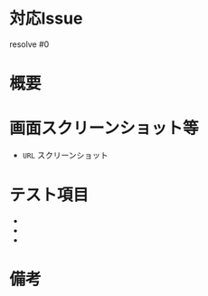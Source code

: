 <!-- 全部埋める必要はありませんが，できるだけわかりやすく書いてください -->
# 対応Issue
<!-- 対応したIssue番号を記載 -->
resolve #0

# 概要
<!-- 開発内容の概要を記載 -->

# 画面スクリーンショット等
<!-- URLとともに貼る（なければ空欄でよい） -->
- `URL`
スクリーンショット

# テスト項目
<!-- テストしてほしい内容を記載 -->
-
-
-

# 備考
